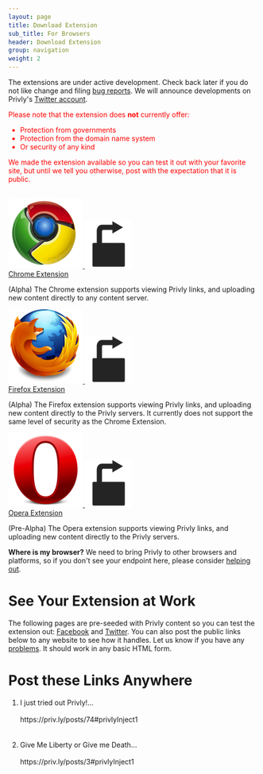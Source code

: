 ```yaml
---
layout: page
title: Download Extension
sub_title: For Browsers
header: Download Extension
group: navigation
weight: 2
---
```


The extensions are under active development. Check back later if you do not like change and filing [bug reports](http://www.privly.org/content/bug-report). We will announce developments on Privly's [Twitter account](http://twitter.com/#!/Privly).

<div style="color:#FF0000">
    
  <p>
    Please note that the extension does <strong>not</strong> currently offer:
    <ul>
      <li>Protection from governments</li>
      <li>Protection from the domain name system</li>
      <li>Or security of any kind</li>
    </ul>
  </p>

  <p>We made the extension available so you can test it out with your favorite site, but until we tell you otherwise, post with the expectation that it is public.</p>

</div>  

<br/>

<div class="row-fluid">
  <span class="span4">
    <a href="https://chrome.google.com/webstore/detail/pkokikcdapfpkkkjpdaamjanniaempol" class="privly-browser-combo">
      <img src="/assets/images/chrome_logo_150.png" class="browser-icon" />
      <img src="/assets/images/icons/icon_96.png" class="privly-icon" />
    </a>
    <br/>
    <a href="https://chrome.google.com/webstore/detail/pkokikcdapfpkkkjpdaamjanniaempol">Chrome Extension</a>
    <br/>
    <p>(Alpha) The Chrome extension supports viewing Privly links, and uploading new content directly to any content server.</p>
  </span>
  <span class="span4">
     <a href="https://addons.mozilla.org/en-US/firefox/addon/privly/" class="privly-browser-combo">
      <img src="/assets/images/firefox_logo_150.png" class="browser-icon" />
      <img src="/assets/images/icons/icon_96.png" class="privly-icon" />
    </a>
    <br/>
     <a href="https://addons.mozilla.org/en-US/firefox/addon/privly/">Firefox Extension</a>
    <br/>
     <p>(Alpha) The Firefox extension supports viewing Privly links, and uploading new content directly to the Privly servers. It currently does not support the same level of security as the Chrome Extension.</p>
  </span>
  <span class="span4">
    <a href="https://addons.opera.com/en/extensions/details/privly-2/?display=en" class="privly-browser-combo">
      <img src="/assets/images/opera_logo_150.png" class="browser-icon" />
      <img src="/assets/images/icons/icon_96.png" class="privly-icon" />
    </a>
    <br/>
    <a href="https://addons.opera.com/en/extensions/details/privly-2/?display=en">Opera Extension</a>
    <br/>
    <p>(Pre-Alpha) The Opera extension supports viewing Privly links, and uploading new content directly to the Privly servers.</p>
  </span>
</div>

**Where is my browser?** We need to bring Privly to other browsers and platforms, so if you don't see your endpoint here, please consider [helping out](http://www.privly.org/content/how-get-started).

# See Your Extension at Work

The following pages are pre-seeded with Privly content so you can test the extension out: [Facebook](https://www.facebook.com/profile.php?id=100002254562518&sk=wall) and [Twitter](https://twitter.com/#!/PrivlyTest). You can also post the public links below to any website to see how it handles. Let us know if you have any [problems](http://www.privly.org/content/bug-report). It should work in any basic HTML form.

# Post these Links Anywhere

<p>
    <ol>
        <li>I just tried out Privly!... <br/><br/>https://priv.ly/posts/74#privlyInject1</li>
        <br/><br/>
        <li>Give Me Liberty or Give me Death... <br/><br/>https://priv.ly/posts/3#privlyInject1</li>
    </ol>
</p>